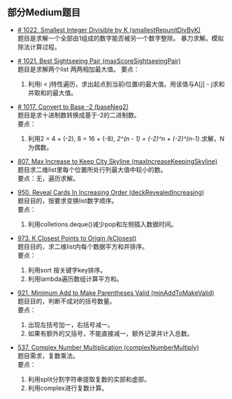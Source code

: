 ## 部分Medium题目

* [# 1022. Smallest Integer Divisible by K (smallestRepunitDivByK)](https://leetcode.com/problems/smallest-integer-divisible-by-k/)  
题目是求解一个全部由1组成的数字能否被另一个数字整除。 
暴力求解。模拟除法计算过程。
 
* [# 1021. Best Sightseeing Pair (maxScoreSightseeingPair)](https://leetcode.com/problems/best-sightseeing-pair/)  
题目是求解两个list 两两相加最大值。
要点：
    1. 利用i < j特性遍历，求出起点到当前i位置i的最大值。用该值与A[j] - j求和并取和的最大值。
    
* [# 1017. Convert to Base -2 (baseNeg2)](https://leetcode.com/problems/convert-to-base-2/)  
题目是求十进制数转换成基于-2的二进制数。  
要点：
    1. 利用2 = 4 + (-2), 8 = 16 + (-8), _2^(n - 1) = (-2)^n + (-2)^(n-1)_.求解，N为偶数。

* [807. Max Increase to Keep City Skyline (maxIncreaseKeepingSkyline)](https://leetcode.com/problems/max-increase-to-keep-city-skyline/)  
题目求二维list里每个位置所处行列最大值中较小的数。   
要点：无，遍历求解。
 

* [950. Reveal Cards In Increasing Order (deckRevealedIncreasing)](https://leetcode.com/problems/reveal-cards-in-increasing-order/)  
题目目的，按要求变换list数字顺序。    
要点：
    1. 利用colletions.deque()减少pop和左侧插入数据时间。
 
 
* [973. K Closest Points to Origin (kClosest)](https://leetcode.com/problems/k-closest-points-to-origin/)  
题目目的，求二维list内每个数据平方和并排序。    
要点：
    1. 利用sort 按关键字key排序。
    2. 利用lambda遍历数组计算平方和。
    
* [921. Minimum Add to Make Parentheses Valid (minAddToMakeValid)](https://leetcode.com/problems/minimum-add-to-make-parentheses-valid/)  
题目目的，判断不成对的括号数量。    
要点：
    1. 出现左括号加一，右括号减一。
    2. 如果有额外的又括号，不能直接减一，额外记录并计入总数。   
    
* [537. Complex Number Multiplication (complexNumberMultiply)](https://leetcode.com/problems/complex-number-multiplication/)  
题目需求，复数乘法。    
要点：
    1. 利用split分割字符串提取复数的实部和虚部。
    2. 利用complex进行复数计算。                            